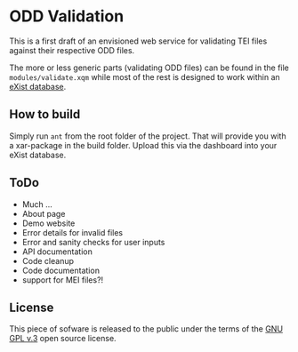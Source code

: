 # ODD Validation

This is a first draft of an envisioned web service for validating TEI files against their respective ODD files.

The more or less generic parts (validating ODD files) can be found in the file `modules/validate.xqm` while most of the rest is designed to work within an [eXist database](http://exist-db.org).

## How to build

Simply run `ant` from the root folder of the project. That will provide you with a xar-package in the build folder. Upload this via the dashboard into your eXist database.


## ToDo

* Much …
* About page
* Demo website
* Error details for invalid files
* Error and sanity checks for user inputs
* API documentation
* Code cleanup
* Code documentation
* support for MEI files?!



## License


This piece of sofware is released to the public under the terms of the [GNU GPL v.3](http://www.gnu.org/copyleft/gpl.html) open source license.